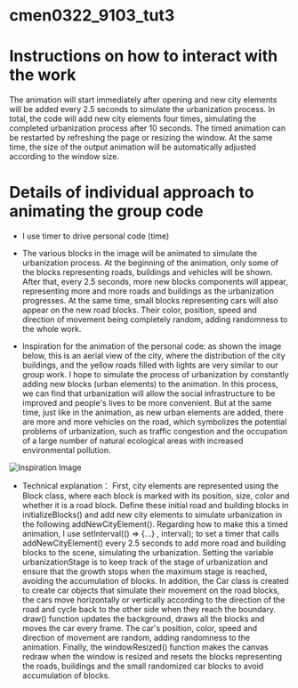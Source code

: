 # cmen0322_9103_tut3


# Instructions on how to interact with the work
The animation will start immediately after opening and new city elements will be added every 2.5 seconds to simulate the urbanization process. In total, the code will add new city elements four times, simulating the completed urbanization process after 10 seconds. The timed animation can be restarted by refreshing the page or resizing the window. At the same time, the size of the output animation will be automatically adjusted according to the window size.


# Details of individual approach to animating the group code
- I use timer to drive personal code (time)

- The various blocks in the image will be animated to simulate the urbanization process. At the beginning of the animation, only some of the blocks representing roads, buildings and vehicles will be shown. After that, every 2.5 seconds, more new blocks components will appear, representing more and more roads and buildings as the urbanization progresses. At the same time, small blocks representing cars will also appear on the new road blocks. Their color, position, speed and direction of movement being completely random, adding randomness to the whole work.

- Inspiration for the animation of the personal code: 
as shown the image below, this is an aerial view of the city, where the distribution of the city buildings, and the yellow roads filled with lights are very similar to our group work. I hope to simulate the process of urbanization by constantly adding new blocks (urban elements) to the animation. In this process, we can find that urbanization will allow the social infrastructure to be improved and people's lives to be more convenient. But at the same time, just like in the animation, as new urban elements are added, there are more and more vehicles on the road, which symbolizes the potential problems of urbanization, such as traffic congestion and the occupation of a large number of natural ecological areas with increased environmental pollution.

![Inspiration Image](readmeimages/aerial_view_of_a_grid_like_city.png)



- Technical explanation：
First, city elements are represented using the Block class, where each block is marked with its position, size, color and whether it is a road block. Define these initial road and building blocks in initializeBlocks() and add new city elements to simulate urbanization in the following addNewCityElement().
Regarding how to make this a timed animation, I use setInterval(() => {...} , interval); to set a timer that calls addNewCityElement() every 2.5 seconds to add more road and building blocks to the scene, simulating the urbanization. Setting the variable urbanizationStage is to keep track of the stage of urbanization and ensure that the growth stops when the maximum stage is reached, avoiding the accumulation of blocks.
In addition, the Car class is created to create car objects that simulate their movement on the road blocks, the cars move horizontally or vertically according to the direction of the road and cycle back to the other side when they reach the boundary. draw() function updates the background, draws all the blocks and moves the car every frame. The car's position, color, speed and direction of movement are random, adding randomness to the animation.
Finally, the windowResized() function makes the canvas redraw when the window is resized and resets the blocks representing the roads, buildings and the small randomized car blocks to avoid accumulation of blocks.



